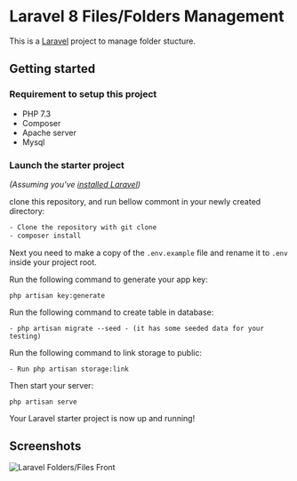 # Laravel 8 Files/Folders Management

This is a [Laravel](https://laravel.com) project to manage folder stucture.

## Getting started

### Requirement to setup this project
  - PHP 7.3
  - Composer
  - Apache server
  - Mysql

### Launch the starter project

_(Assuming you've [installed Laravel](https://laravel.com/docs/5.5/installation))_

 clone this repository, and run bellow commont in your newly created directory:

```bash
- Clone the repository with git clone
- composer install
```

Next you need to make a copy of the `.env.example` file and rename it to `.env` inside your project root.

Run the following command to generate your app key:

```
php artisan key:generate
```
Run the following command to create table in database:

```
- php artisan migrate --seed - (it has some seeded data for your testing)
```
Run the following command to link storage to public:

```
- Run php artisan storage:link
```

Then start your server:

```
php artisan serve
```

Your Laravel starter project is now up and running!

## Screenshots 
![Laravel Folders/Files Front](https://quickadminpanel.com/blog/wp-content/uploads/2020/09/Screen-Shot-2020-09-15-at-5.10.21-PM.png)

  
